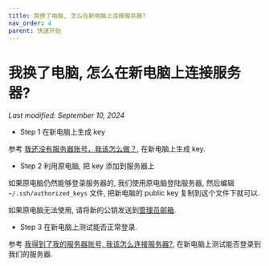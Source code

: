 ```yaml
---
title: 我换了电脑, 怎么在新电脑上连接服务器?
nav_order: 4
parent: 快速开始
---
```


# 我换了电脑, 怎么在新电脑上连接服务器?
*Last modified: September 10, 2024*

- Step 1 在新电脑上生成 key

参考 [我还没有服务器账号，我该怎么做？](i-have-no-account), 在新电脑上生成 key.

- Step 2 利用原电脑, 把 key 添加到服务器上

如果原电脑仍然能够登录服务器的, 我们使用原电脑登陆服务器, 然后编辑 `~/.ssh/authorized_keys` 文件, 把新电脑的 public key 复制到这个文件下就可以.

如果原电脑无法使用, 请将新的公钥发送到[管理员邮箱](mailto:cash_admin@163.com).

- Step 3 在新电脑上测试能否正常登录.

参考 [我得到了我的服务器账号, 我该怎么连接服务器?](how-can-i-connect), 在新电脑上测试能否登录到我们的服务器.
